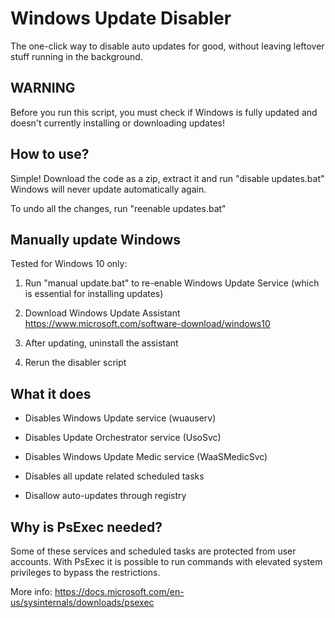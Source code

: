 Windows Update Disabler
===================================
The one-click way to disable auto updates for good, without leaving leftover stuff running in the background.


WARNING
-------------------
Before you run this script, you must check if Windows is fully updated and doesn't currently installing or downloading updates!

How to use?
-------------------

Simple! Download the code as a zip, extract it and run "disable updates.bat"
Windows will never update automatically again.

To undo all the changes, run "reenable updates.bat"

Manually update Windows
-------------------

Tested for Windows 10 only:

1. Run "manual update.bat" to re-enable Windows Update Service (which is essential for installing updates)

2. Download Windows Update Assistant https://www.microsoft.com/software-download/windows10

3. After updating, uninstall the assistant

4. Rerun the disabler script

What it does
-----------

- Disables Windows Update service (wuauserv)

- Disables Update Orchestrator service (UsoSvc)

- Disables Windows Update Medic service (WaaSMedicSvc)

- Disables all update related scheduled tasks

- Disallow auto-updates through registry

Why is PsExec needed?
-----------

Some of these services and scheduled tasks are protected from user accounts. With PsExec it is possible to run commands with elevated system privileges to bypass the restrictions.

More info: https://docs.microsoft.com/en-us/sysinternals/downloads/psexec
